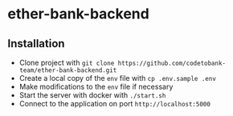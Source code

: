 # ether-bank-backend

## Installation

- Clone project with `git clone https://github.com/codetobank-team/ether-bank-backend.git`
- Create a local copy of the `env` file with `cp .env.sample .env`
- Make modifications to the `env` file if necessary
- Start the server with docker with `./start.sh`
- Connect to the application on port `http://localhost:5000`
